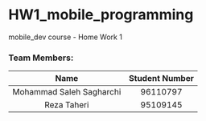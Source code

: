 # HW1_mobile_programming

mobile_dev course - Home Work 1

### Team Members:
|        Name        | Student Number |
|:-----------------:|:--------------:|
|   Mohammad Saleh Sagharchi| 96110797 |
| Reza Taheri |    95109145 |
